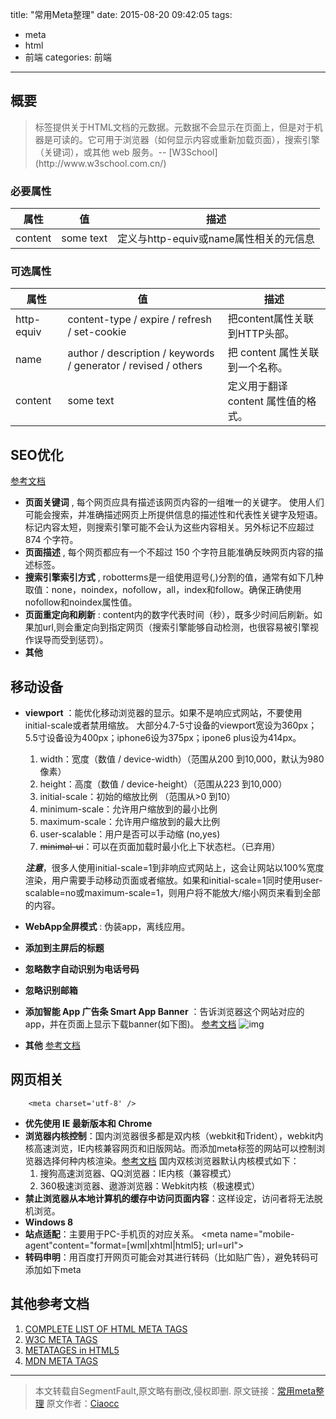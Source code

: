 title: "常用Meta整理" 
date: 2015-08-20 09:42:05
tags:  
  - meta
  - html
  - 前端
categories: 前端
---

## 概要  

<blockquote class="blockquote-center">标签提供关于HTML文档的元数据。元数据不会显示在页面上，但是对于机器是可读的。它可用于浏览器（如何显示内容或重新加载页面），搜索引擎（关键词），或其他 web 服务。-- [W3School](http://www.w3school.com.cn/)  </blockquote>

### 必要属性  

| 属性 | 值 | 描述 |
| -- | -- | --- |
| content | some text | 定义与http-equiv或name属性相关的元信息 |  

### 可选属性 

| 属性 | 值 | 描述 |
| -- | -- | --- |
| http-equiv | content-type / expire / refresh / set-cookie  |  把content属性关联到HTTP头部。|
| name | author / description / keywords / generator / revised / others | 把 content 属性关联到一个名称。|
| content | some text | 定义用于翻译 content 属性值的格式。| 
<!-- more -->

## SEO优化 

[参考文档](http://msdn.microsoft.com/zh-cn/library/ff724016)  

 - ****页面关键词**** , 每个网页应具有描述该网页内容的一组唯一的关键字。
    使用人们可能会搜索，并准确描述网页上所提供信息的描述性和代表性关键字及短语。标记内容太短，则搜索引擎可能不会认为这些内容相关。另外标记不应超过 874 个字符。
        <meta name="keywords" content="your tags" />
 - ****页面描述**** , 每个网页都应有一个不超过 150 个字符且能准确反映网页内容的描述标签。
        <meta name="description" content="150 words" />
 - ****搜索引擎索引方式**** , robotterms是一组使用逗号(,)分割的值，通常有如下几种取值：none，noindex，nofollow，all，index和follow。确保正确使用nofollow和noindex属性值。
        <meta name="robots" content="index,follow" />
        <!--
            all：文件将被检索，且页面上的链接可以被查询；
            none：文件将不被检索，且页面上的链接不可以被查询；
            index：文件将被检索；
            follow：页面上的链接可以被查询；
            noindex：文件将不被检索；
            nofollow：页面上的链接不可以被查询。
         -->
 - ****页面重定向和刷新**** : content内的数字代表时间（秒），既多少时间后刷新。如果加url,则会重定向到指定网页（搜索引擎能够自动检测，也很容易被引擎视作误导而受到惩罚）。
        <meta http-equiv="refresh" content="0;url=" />
 - ****其他**** 
        <meta name="author" content="author name" /> <!-- 定义网页作者 -->
        <meta name="google" content="index,follow" />
        <meta name="googlebot" content="index,follow" />
        <meta name="verify" content="index,follow" /> 

## 移动设备 

 - ****viewport**** ：能优化移动浏览器的显示。如果不是响应式网站，不要使用initial-scale或者禁用缩放。
    大部分4.7-5寸设备的viewport宽设为360px；5.5寸设备设为400px；iphone6设为375px；ipone6 plus设为414px。
        <meta name="viewport" content="width=device-width, initial-scale=1.0,maximum-scale=1.0, user-scalable=no"/>
        <!-- `width=device-width` 会导致 iPhone 5 添加到主屏后以 WebApp 全屏模式打开页面时出现黑边  -->
    
    1. width：宽度（数值 / device-width）（范围从200 到10,000，默认为980 像素）
    2. height：高度（数值 / device-height）（范围从223 到10,000）
    3. initial-scale：初始的缩放比例 （范围从>0 到10）
    4. minimum-scale：允许用户缩放到的最小比例
    5. maximum-scale：允许用户缩放到的最大比例
    6. user-scalable：用户是否可以手动缩 (no,yes)
    7. <del>minimal-ui</del>：可以在页面加载时最小化上下状态栏。（已弃用）

    ***注意***，很多人使用initial-scale=1到非响应式网站上，这会让网站以100%宽度渲染，用户需要手动移动页面或者缩放。如果和initial-scale=1同时使用user-scalable=no或maximum-scale=1，则用户将不能放大/缩小网页来看到全部的内容。

 - ****WebApp全屏模式**** : 伪装app，离线应用。  
        <meta name="apple-mobile-web-app-status-bar-style" content="black-translucent" />

 - ****添加到主屏后的标题**** 
        <meta name="apple-mobile-web-app-title" content="标题">
 - ****忽略数字自动识别为电话号码**** 
        <meta content="telephone=no" name="format-detection" /> 
 - ****忽略识别邮箱****
        <meta content="email=no" name="format-detection" />
 - ****添加智能 App 广告条 Smart App Banner**** ：告诉浏览器这个网站对应的app，并在页面上显示下载banner(如下图)。
    [参考文档](https://developer.apple.com/library/ios/documentation/AppleApplications/Reference/SafariWebContent/PromotingAppswithAppBanners/PromotingAppswithAppBanners.html)
        <meta name="apple-itunes-app" content="app-id=myAppStoreID, affiliate-data=myAffiliateData, app-argument=myURL">
    ![img](http://sfault-image.b0.upaiyun.com/154/084/1540848150-548142a6d3188_articlex )
 - ****其他**** 
    [参考文档](http://fex.baidu.com/blog/2014/10/html-head-tags )
        <!-- 针对手持设备优化，主要是针对一些老的不识别viewport的浏览器，比如黑莓 -->
        <meta name="HandheldFriendly" content="true">
        <!-- 微软的老式浏览器 -->
        <meta name="MobileOptimized" content="320">
        <!-- uc强制竖屏 -->
        <meta name="screen-orientation" content="portrait">
        <!-- QQ强制竖屏 -->
        <meta name="x5-orientation" content="portrait">
        <!-- UC强制全屏 -->
        <meta name="full-screen" content="yes">
        <!-- QQ强制全屏 -->
        <meta name="x5-fullscreen" content="true">
        <!-- UC应用模式 -->
        <meta name="browsermode" content="application">
        <!-- QQ应用模式 -->
        <meta name="x5-page-mode" content="app">
        <!-- windows phone 点击无高光 -->
        <meta name="msapplication-tap-highlight" content="no">

## 网页相关 

        <meta charset='utf-8' />
- ****优先使用 IE 最新版本和 Chrome****
        <meta http-equiv="X-UA-Compatible" content="IE=edge,chrome=1" />
        <!-- 关于X-UA-Compatible -->
        <meta http-equiv="X-UA-Compatible" content="IE=6" ><!-- 使用IE6 -->
        <meta http-equiv="X-UA-Compatible" content="IE=7" ><!-- 使用IE7 -->
        <meta http-equiv="X-UA-Compatible" content="IE=8" ><!-- 使用IE8 -->
- ****浏览器内核控制****：国内浏览器很多都是双内核（webkit和Trident），webkit内核高速浏览，IE内核兼容网页和旧版网站。而添加meta标签的网站可以控制浏览器选择何种内核渲染。[参考文档](http://se.360.cn/v6/help/meta.html )
        <meta name="renderer" content="webkit|ie-comp|ie-stand">
    国内双核浏览器默认内核模式如下：
    1. 搜狗高速浏览器、QQ浏览器：IE内核（兼容模式）
    2. 360极速浏览器、遨游浏览器：Webkit内核（极速模式）
- ****禁止浏览器从本地计算机的缓存中访问页面内容****：这样设定，访问者将无法脱机浏览。
        <meta http-equiv="Pragma" content="no-cache">
- ****Windows 8****
        <meta name="msapplication-TileColor" content="#000"/> <!-- Windows 8 磁贴颜色 -->
        <meta name="msapplication-TileImage" content="icon.png"/> <!-- Windows 8 磁贴图标 -->
- ****站点适配****：主要用于PC-手机页的对应关系。
        <meta name="mobile-agent"content="format=[wml|xhtml|html5]; url=url">
        <!--
        [wml|xhtml|html5]根据手机页的协议语言，选择其中一种；
        url="url" 后者代表当前PC页所对应的手机页URL，两者必须是一一对应关系。
        -->
- ****转码申明****：用百度打开网页可能会对其进行转码（比如贴广告），避免转码可添加如下meta
        <meta http-equiv="Cache-Control" content="no-siteapp" />

## 其他参考文档
1. [COMPLETE LIST OF HTML META TAGS](http://code.lancepollard.com/complete-list-of-html-meta-tags/) 
2. [W3C META TAGS](http://www.w3.org/TR/html5/document-metadata.html#the-meta-element )
3. [METATAGES in HTML5](http://www.html-5.com/metatags/ )
4. [MDN META TAGS](https://developer.mozilla.org/en-US/docs/Web/HTML/Element/meta )

---------------------

> 本文转载自SegmentFault,原文略有删改,侵权即删.
原文链接：[常用meta整理](http://segmentfault.com/a/1190000002407912) 
原文作者：[Ciaocc](http://segmentfault.com/u/ciaocc ) 




